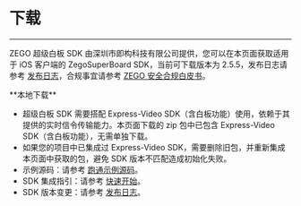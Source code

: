 # 下载

----

ZEGO 超级白板 SDK 由深圳市即构科技有限公司提供，您可以在本页面获取适用于 iOS 客户端的 ZegoSuperBoard SDK，当前可下载版本为 2.5.5，发布日志请参考 [发布日志](/super-board-ios/product-desc/release-note)，合规事宜请参考 [ZEGO 安全合规白皮书](/policies-and-agreements/zego-security-and-compliance-white-paper)。


<Card title="ZegoSuperBoard SDK v2.5.5" href="https://artifact-sdk.zego.im/SuperBoardSDK/iOS/SDK/superboard-express-ios.zip" target="_blank">
**本地下载**
</Card>


<Note title="说明">

- 超级白板 SDK 需要搭配 Express-Video SDK（含白板功能）使用，依赖于其提供的实时信令传输能力。本页面下载的 zip 包中已包含 Express-Video SDK（含白板功能），无需单独下载。
- 如果您的项目中已集成过 Express-Video SDK，需要删除旧包，并重新集成本页面中获取的包，避免 SDK 版本不匹配造成初始化失败。
- 示例源码：请参考 [跑通示例源码](/super-board-ios/quick-start/run-demo)。
- SDK 集成指引：请参考 [快速开始](/super-board-ios/quick-start/create-white-board)。
- SDK 版本变更：请参考 [发布日志](/super-board-ios/product-desc/release-note)。

</Note>
